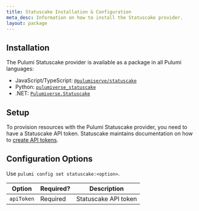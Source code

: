 ```yaml
---
title: Statuscake Installation & Configuration
meta_desc: Information on how to install the Statuscake provider.
layout: package
---
```


## Installation

The Pulumi Statuscake provider is available as a package in all Pulumi languages:

- JavaScript/TypeScript: [`@pulumiserve/statuscake`](https://www.npmjs.com/package/@pulumiverse/statuscake)
- Python: [`pulumiverse_statuscake`](https://pypi.org/project/pulumiverse-statuscake/)
- .NET: [`Pulumiverse.Statuscake`](https://www.nuget.org/packages/Pulumiverse.Statuscake)

## Setup

To provision resources with the Pulumi Statuscake provider, you need to have a Statuscake API token.
Statuscake maintains documentation on how to [create API tokens](https://www.statuscake.com/blog/how-to-use-the-statuscake-api/).

## Configuration Options

Use `pulumi config set statuscake:<option>`.

| Option | Required? | Description |
| - | - | - |
| `apiToken` | Required | Statuscake API token |
